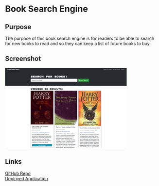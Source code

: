 # Book Search Engine

## Purpose
The purpose of this book search engine is for readers to be able to search for new books to read and so they can keep a list of future books to buy.

## Screenshot
<img src="screenshot.png" width="400px;">

## Links
[GitHub Repo](https://github.com/apklopfenstein/book-search-engine) <br>
[Deployed Application](https://stark-bayou-74120.herokuapp.com/)